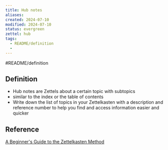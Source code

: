 ```yaml
---
title: Hub notes
aliases: 
created: 2024-07-10
modified: 2024-07-10
status: evergreen
zettel: hub
tags:
  - README/definition
  - 
---
```

#README/definition 

## Definition
- Hub notes are Zettels about a certain topic with subtopics
- similar to the index or the table of contents
- Write down the list of topics in your Zettelkasten with a description and reference number to help you find and access information easier and quicker

## Reference
[A Beginner's Guide to the Zettelkasten Method]([https://zenkit.com/en/blog/a-beginners-guide-to-the-zettelkasten-method/](Beginner))
